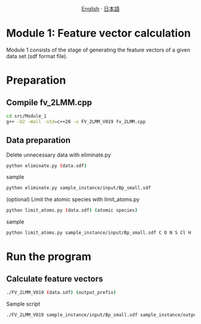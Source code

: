 <p align="center">
  <a href="/multimodel/src/Module_1/README.md">English</a>
  ·
  <a href="/multimodel/src/Module_1/README_jp.md">日本語</a>
</p>

# Module 1: Feature vector calculation

Module 1 consists of the stage of generating the feature vectors of a given data set (sdf format file).

# Preparation
## Compile fv_2LMM.cpp
```bash
cd src/Module_1
g++ -O2 -Wall -std=c++20 -o FV_2LMM_V019 fv_2LMM.cpp
```

## Data preparation
Delete unnecessary data with eliminate.py
```bash
python eliminate.py (data.sdf)
```

sample
```bash
python eliminate.py sample_instance/input/Bp_small.sdf
```

(optional)
Limit the atomic species with limit_atoms.py
```bash
python limit_atoms.py (data.sdf) (atomic species)
```

sample
```bash
python limit_atoms.py sample_instance/input/Bp_small.sdf C O N S Cl H
```

# Run the program
## Calculate feature vectors

```bash
./FV_2LMM_V019 (data.sdf) (output_prefix)
```

Sample script
```bash
./FV_2LMM_V019 sample_instance/input/Bp_small.sdf sample_instance/output/Bp_small 
```
